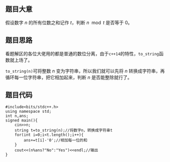 ## 题目大意

假设数字 $n$ 的所有位数之和记作 $t$，判断 $n \mod t$ 是否等于 $0$。

## 题目思路

看题解区的各位大佬用的都是普通的数位分离，由于```c++14```的特性，```to_string```函数就上场了。

```to_string(n)```可将整数 $n$ 变为字符串，所以我们就可以先将 $n$ 转换成字符串，再循环每一位字符串，把它相加起来，判断 $n$ 是否能整除就行了。

## 题目代码

```
#include<bits/stdc++.h>
using namespace std;
int n,ans;
signed main(){
	cin>>n;
	string t=to_string(n);//将数字n，转换成字符串t
	for(int i=0;i<t.length();i++){
		ans+=t[i]-'0';//相加每一位的和
	}
	cout<<(n%ans?"No":"Yes")<<endl;//输出
}
```